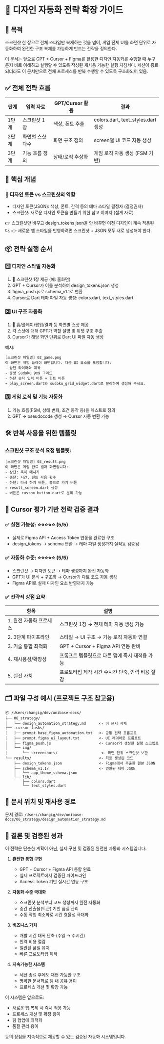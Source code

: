 # 🎨 디자인 자동화 전략 확장 가이드

## 🎯 목적

스크린샷 한 장으로 전체 스타일만 복제하는 것을 넘어, 게임 전체 UI를 화면 단위로 자동화하여 완전한 구조 복제를 가능하게 만드는 전략을 정의한다.

이 문서는 앞으로 GPT + Cursor + Figma를 활용한 디자인 자동화를 수행할 때 누구든지 바로 이해하고 실행할 수 있도록 작성된 재사용 가능한 실행 지침서다. 세션이 종료되더라도 이 문서만으로 전체 프로세스를 반복 수행할 수 있도록 구조화되어 있음.

## ✅ 전체 전략 흐름

| 단계 | 입력 자료 | GPT/Cursor 활용 | 결과 |
|------|-----------|-----------------|------|
| 1단계 | 스크린샷 1장 | 색상, 폰트 추출 | colors.dart, text_styles.dart 생성 |
| 2단계 | 화면별 스샷 다수 | 화면 구조 정의 | screen별 UI 코드 자동 생성 |
| 3단계 | 기능 흐름 정의 | 상태/로직 추상화 | 게임 로직 자동 생성 (FSM 기반) |

## 🧩 핵심 개념

### 🎯 디자인 토큰 vs 스크린샷의 역할

- 디자인 토큰(JSON): 색상, 폰트, 간격 등의 테마 스타일 결정자 (결정권자)
- 스크린샷: 새로운 디자인 토큰을 만들기 위한 참고 이미지 (설계 자료)

👉 스크린샷만 바꾸고 design_tokens.json을 안 바꾸면 이전 디자인이 계속 적용된다.
👉 새로운 앱 스타일을 반영하려면 스크린샷 + JSON 모두 새로 생성해야 한다.

## 📦 전략 실행 순서

### 1️⃣ 디자인 스타일 자동화

1. 📸 스크린샷 1장 제공 (예: 홈화면)
2. GPT + Cursor가 이를 분석하여 design_tokens.json 생성
3. figma_push.js로 schema_v1.1로 변환
4. Cursor로 Dart 테마 파일 자동 생성: colors.dart, text_styles.dart

### 2️⃣ UI 구조 자동화

1. 📸 홈/플레이/팝업/결과 등 화면별 스샷 제공
2. 각 스샷에 대해 GPT가 역할 설명 및 위젯 구조 추출
3. Cursor가 해당 화면 단위로 Dart UI 파일 자동 생성

예시:
```
[스크린샷 파일명] 02_game.png
이 화면은 게임 플레이 화면입니다. 다음 UI 요소를 포함합니다:
- 상단 타이머와 제목
- 중앙 Sudoku 9x9 그리드
- 하단 숫자 입력 버튼 + 힌트 버튼
→ play_screen.dart와 sudoku_grid_widget.dart로 분리하여 생성해 주세요.
```

### 3️⃣ 게임 로직 및 기능 자동화

1. 기능 흐름(FSM, 상태 변화, 조건 동작 등)을 텍스트로 정의
2. GPT → pseudocode 생성 → Cursor 자동 변환 가능

## 🛠️ 반복 사용을 위한 템플릿

### 스크린샷 구조 분석 요청 템플릿:

```
[스크린샷 파일명] 03_result.png
이 화면은 게임 완료 결과 화면입니다:
- 상단: 축하 메시지
- 중단: 시간, 힌트 사용 횟수
- 하단: 다시 하기 버튼, 홈으로 가기 버튼
→ result_screen.dart 생성
→ 버튼은 custom_button.dart로 분리 가능
```

## 🔎 Cursor 평가 기반 전략 검증 결과

### ✅ 실현 가능성: ⭐⭐⭐⭐⭐ (5/5)
- 실제로 Figma API + Access Token 연동을 완료한 구조
- design_tokens → schema 변환 → 테마 파일 생성까지 실작동 검증됨

### ✅ 자동화 수준: ⭐⭐⭐⭐⭐ (5/5)
- 스크린샷 → 디자인 토큰 → 테마 생성까지 완전 자동화
- GPT가 UI 분석 + 구조화 → Cursor가 다트 코드 자동 생성
- Figma API로 실제 디자인 요소 반영까지 가능

### ✅ 전략적 강점 요약

| 항목 | 설명 |
|------|------|
| 1. 완전 자동화 프로세스 | 스크린샷 1장 → 전체 테마 자동 생성 가능 |
| 2. 3단계 파이프라인 | 스타일 → UI 구조 → 기능 로직 자동화 연결 |
| 3. 기술 통합 최적화 | GPT + Cursor + Figma API 연동 완비 |
| 4. 재사용성/확장성 | 프롬프트 템플릿으로 다른 앱에 즉시 재적용 가능 |
| 5. 실전 가치 | 프로토타입 제작 시간 수시간 단축, 인력 비용 절감 |

## 🗂️ 파일 구성 예시 (프로젝트 구조 참고용)

```
📦 /Users/changig/dev/unibase-docs/
├── 06_strategy/
│   └── design_automation_strategy.md      <- 이 문서 자체
├── .cursor-tasks/
│   ├── prompt.base_figma_automation.txt   <- 공통 전략 프롬프트
│   ├── prompt.figma_ui_layout.txt         <- UI 레이아웃 프롬프트
│   ├── figma_push.js                      <- Cursor가 생성한 실행 스크립트
│   └── img/
│       └── screenshots/                    <- 화면 단위 스크린샷 보관
└── results/                               <- 최종 생성된 코드
    ├── design_tokens.json                 <- Figma에서 추출한 원본 JSON
    ├── schema_v1.1/                       <- 변환된 테마 JSON
    │   └── app_theme_schema.json
    └── lib/
        ├── colors.dart
        └── text_styles.dart
```

## 📁 문서 위치 및 재사용 경로

문서 경로: `/Users/changig/dev/unibase-docs/06_strategy/design_automation_strategy.md`

## 🏁 결론 및 검증된 성과

이 전략은 단순한 계획이 아닌, 실제 구현 및 검증된 완전한 자동화 시스템입니다:

1. **완전한 통합 구현**
   - GPT + Cursor + Figma API 통합 완료
   - 실제 프로젝트에서 검증된 파이프라인
   - Access Token 기반 실시간 연동 구조

2. **자동화 수준 극대화**
   - 스크린샷 분석부터 코드 생성까지 완전 자동화
   - 중간 산출물(토큰) 기반 품질 관리
   - 수동 작업 최소화로 시간 효율성 극대화

3. **비즈니스 가치**
   - 개발 시간 대폭 단축 (수일 → 수시간)
   - 인력 비용 절감
   - 일관된 품질 유지
   - 빠른 프로토타입 제작

4. **지속가능한 시스템**
   - 세션 종료 후에도 재현 가능한 구조
   - 명확한 문서화로 팀 내 공유 용이
   - 프로세스 개선 및 확장 가능

이 시스템은 앞으로도:
- 새로운 앱 복제 시 즉시 적용 가능
- 프로세스 개선 및 확장 용이
- 팀 협업에 최적화
- 품질 관리 용이

등의 장점을 지속적으로 제공할 수 있는 검증된 자동화 시스템입니다. 